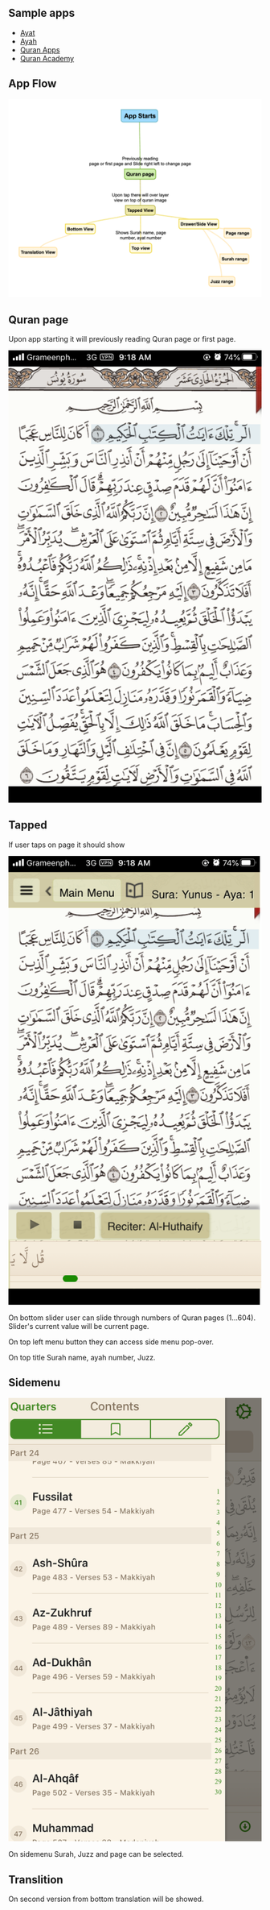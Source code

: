 ## Sample apps

* [Ayat](https://quran.ksu.edu.sa/ayat/?l=en)
* [Ayah](http://ayahapp.com/)
* [Quran Apps](https://quran.com/apps)
* [Quran Academy](https://quranacademy.io/apps)

## App Flow
![](flow.png)

## Quran page
Upon app starting it will previously reading Quran page or first page.

![](main.png)


## Tapped
If user taps on page it should show

![](tapped.png)

On bottom slider user can slide through numbers of Quran pages (1...604). Slider's current value will be current page.

On top left menu button they can access side menu pop-over.

On top title Surah name, ayah number, Juzz.


## Sidemenu

![](sidemenu.png)

On sidemenu Surah, Juzz and page can be selected.


## Translition

On second version from bottom translation will be showed.


